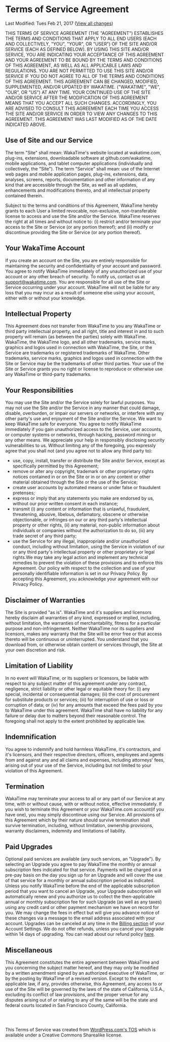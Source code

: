 # Terms of Service Agreement

<span class="text-muted">Last Modified: Tues Feb 21, 2017</span>
([View all changes][changes])

THIS TERMS OF SERVICE AGREEMENT (THE "AGREEMENT") ESTABLISHES THE TERMS AND
CONDITIONS THAT APPLY TO ALL END USERS (EACH AND COLLECTIVELY, "YOU", "YOUR",
OR "USER") OF THE SITE AND/OR SERVICE (EACH AS DEFINED BELOW). BY USING THIS
SITE AND/OR SERVICE, YOU ARE INDICATING YOUR ACCEPTANCE OF THIS AGREEMENT AND
YOUR AGREEMENT TO BE BOUND BY THE TERMS AND CONDITIONS OF THIS AGREEMENT, AS
WELL AS ALL APPLICABLE LAWS AND REGULATIONS. YOU ARE NOT PERMITTED TO USE THIS
SITE AND/OR SERVICE IF YOU DO NOT AGREE TO ALL OF THE TERMS AND CONDITIONS OF
THIS AGREEMENT. THIS AGREEMENT CAN BE CHANGED, MODIFIED, SUPPLEMENTED, AND/OR
UPDATED BY WAKATIME. ("WAKATIME", "WE", "OUR", OR "US") AT ANY TIME. YOUR
CONTINUED USE OF THE SITE AND/OR SERVICE AFTER THE MODIFICATION OF THIS
AGREEMENT MEANS THAT YOU ACCEPT ALL SUCH CHANGES. ACCORDINGLY, YOU ARE ADVISED
TO CONSULT THIS AGREEMENT EACH TIME YOU ACCESS THE SITE AND/OR SERVICE IN ORDER
TO VIEW ANY CHANGES TO THIS AGREEMENT. THIS AGREEMENT WAS LAST MODIFIED AS OF
THE DATE INDICATED ABOVE.

## Use of Site and our Service

The term "Site" shall mean: WakaTime's website located at wakatime.com,
plug-ins, extensions, downloadable software at github.com/wakatime, mobile
applications, and tablet computer applications (individually and collectively,
the "Site"). The term "Service" shall mean: use of the Internet web pages and
mobile application pages, plug-ins, extensions, data, analyses, screens,
reports, documentation and other information of any kind that are accessible
through the Site, as well as all updates, enhancements and modifications
thereto, and all intellectual property contained therein.

Subject to the terms and conditions of this Agreement, WakaTime hereby grants
to each User a limited revocable, non-exclusive, non-transferable license to
access and use the Site and/or the Service. WakaTime reserves the right at all
times and without notice to: (i) restrict and/or terminate your access to the
Site or Service (or any portion thereof); and (ii) modify or discontinue
providing the Site or Service (or any portion thereof).

## Your WakaTime Account

If you create an account on the Site, you are entirely responsible for
maintaining the security and confidentiality of your account and password.
You agree to notify WakaTime immediately of any unauthorized use of your
account or any other breach of security. To notify us, contact us at
support@wakatime.com. You are responsible for all use of the Site or Service
occurring under your account. WakaTime will not be liable for any loss that you
may incur as a result of someone else using your account, either with or
without your knowledge.

## Intellectual Property

This Agreement does not transfer from WakaTime to you any WakaTime or third
party intellectual property, and all right, title and interest in and to such
property will remain (as between the parties) solely with WakaTime. WakaTime,
the WakaTime logo, and all other trademarks, service marks, graphics and logos
used in connection with WakaTime, the Site, or the Service are trademarks or
registered trademarks of WakaTime. Other trademarks, service marks, graphics
and logos used in connection with the Site or Service may be the trademarks of
other third parties. Your use of the Site or Service grants you no right or
license to reproduce or otherwise use any WakaTime or third-party trademarks.

## Your Responsibilities

You may use the Site and/or the Service solely for lawful purposes. You may
not use the Site and/or the Service in any manner that could damage, disable,
overburden, or impair our servers or networks, or interfere with any other
party's use and enjoyment of the Site and/or the Service. We want to keep
WakaTime safe for everyone. You agree to notify WakaTime immediately if you
gain unauthorized access to the Service, user accounts, or computer systems or
networks, through hacking, password mining or any other means. We appreciate
your help in responsibly disclosing security vulnerabilities to us. Without
limiting any of the foregoing, you expressly agree that you shall not (and you
agree not to allow any third party to):

* use, copy, install, transfer or distribute the Site and/or Service, except as
  specifically permitted by this Agreement;
* remove or alter any copyright, trademark or other proprietary rights notices
  contained in or on the Site or in or on any content or other material
  obtained through the Site or the use of the Service;
* create user accounts by automated means or under false or fraudulent
  pretenses;
* express or imply that any statements you make are endorsed by us, without our
  prior written consent in each instance;
* transmit (i) any content or information that is unlawful, fraudulent,
  threatening, abusive, libelous, defamatory, obscene or otherwise
  objectionable, or infringes on our or any third party's intellectual property
  or other rights, (ii) any material, non-public information about individuals
  or companies without the authorization to do so, (iii) any trade secret of
  any third party;
* use the Service for any illegal, inappropriate and/or unauthorized conduct,
  including without limitation, using the Service in violation of our or any
  third party's intellectual property or other proprietary or legal rights.We
  may take any legal action and implement any technical remedies to prevent the
  violation of these provisions and to enforce this Agreement. Our policy with
  respect to the collection and use of your personally identifiable information
  is set in our Privacy Policy. By accepting this Agreement, you acknowledge
  your agreement with our Privacy Policy.

## Disclaimer of Warranties

The Site is provided "as is". WakaTime and it's suppliers and licensors hereby
disclaim all warranties of any kind, expressed or implied, including, without
limitation, the warranties of merchantability, fitness for a particular purpose
and non-infringement. Neither WakaTime nor its suppliers and licensors, makes
any warranty that the Site will be error free or that access thereto will be
continuous or uninterrupted. You understand that you download from, or
otherwise obtain content or services through, the Site at your own discretion
and risk.

## Limitation of Liability

In no event will WakaTime, or its suppliers or licensors, be liable with
respect to any subject matter of this agreement under any contract, negligence,
strict liability or other legal or equitable theory for: (i) any special,
incidental or consequential damages; (ii) the cost of procurement for
substitute products or services; (iii) for interruption of use or loss or
corruption of data; or (iv) for any amounts that exceed the fees paid by you to
WakaTime under this agreement. WakaTime shall have no liability for any failure
or delay due to matters beyond their reasonable control. The foregoing shall
not apply to the extent prohibited by applicable law.

## Indemnification

You agree to indemnify and hold harmless WakaTime, it's contractors, and it's
licensors, and their respective directors, officers, employees and agents from
and against any and all claims and expenses, including attorneys' fees, arising
out of your use of the Service, including but not limited to your violation of
this Agreement.

## Termination

WakaTime may terminate your access to all or any part of our Service at any
time, with or without cause, with or without notice, effective immediately. If
you wish to terminate this Agreement or your WakaTime.com account(if you have
one), you may simply discontinue using our Service. All provisions of this
Agreement which by their nature should survive termination shall survive
termination, including, without limitation, ownership provisions, warranty
disclaimers, indemnity and limitations of liability.

## Paid Upgrades

Optional paid services are available (any such services, an "Upgrade"). By
selecting an Upgrade you agree to pay WakaTime the monthly or annual
subscription fees indicated for that service. Payments will be charged on a
pre-pay basis on the day you sign up for an Upgrade and will cover the use of
that service for a monthly or annual subscription period as indicated. Unless
you notify WakaTime before the end of the applicable subscription period that
you want to cancel an Upgrade, your Upgrade subscription will automatically
renew and you authorize us to collect the then-applicable annual or monthly
subscription fee for such Upgrade (as well as any taxes) using any credit
card or other payment mechanism we have on record for you. We may change the
fees in effect but will give you advance notice of these changes via a message
to the email address associated with your account.
Upgrades can be canceled at any time in the [Billing section][billing] of your
Account Settings. We do not offer refunds, unless you cancel your Upgrade
within 14 days of upgrading. You can read about our refund policy
[here][refunds].

## Miscellaneous

This Agreement constitutes the entire agreement between WakaTime and you
concerning the subject matter hereof, and they may only be modified by a
written amendment signed by an authorized executive of WakaTime, or by the
posting by WakaTime of a revised version. Except to the extent applicable law,
if any, provides otherwise, this Agreement, any access to or use of the Site
will be governed by the laws of the state of California, U.S.A., excluding its
conflict of law provisions, and the proper venue for any disputes arising out
of or relating to any of the same will be the state and federal courts located
in San Francisco County, California.

<p style="margin-top:60px;" class="text-muted">
  This Terms of Service was created from
  <a href="http://en.wordpress.com/tos/" rel="nofollow">WordPress.com's TOS</a> which is
  available under a Creative Commons Sharealike license.
</p>


[changes]: https://github.com/wakatime/legal/commits/master/terms.md
[billing]: https://wakatime.com/settings/billing
[refunds]: https://wakatime.com/refunds
